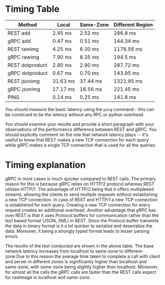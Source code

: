 # Timing Table


|  Method 	        |   Local  | Same-Zone | Different Region |
|-------------------|--------  |-----------|------------------|	 	
|   REST add	    |  2.45 ms |   2.52 ms 	     |     286.8 ms            |
|   gRPC add	    |  0.47 ms |   0.51 ms 	     |     144.34 ms            |
|   REST rawimg	    |  4.25 ms |   6.30 ms 	     |    1178.56 ms	            |
|   gRPC rawimg	    |  7.90 ms |   8.35 ms 	     |     194.5 ms            | 
|   REST dotproduct	|  2.80 ms |   2.90 ms 	     |     287.72 ms            |
|   gRPC dotproduct	|  0.67 ms |   0.70 ms 	     |     143.95 ms	            |
|   REST jsonimg	| 31.63 ms |  37.44 ms    |    1321.95 ms    |
|   gRPC jsonimg	| 17.17 ms |  16.56 ms 	     |     221.45 ms    |
|   PING            |  0.14 ms |   0.25 ms  |     141.8 ms     |

You should measure the basic latency  using the `ping` command - this can be construed to be the latency without any RPC or python overhead.

You should examine your results and provide a short paragraph with your observations of the performance difference between REST and gRPC. You should explicitly comment on the role that network latency plays -- it's useful to know that REST makes a new TCP connection for each query while gRPC makes a single TCP connection that is used for all the queries.


# Timing explanation 

gRPC in most cases is much quicker compared to REST calls. The primary reason for this is because gRPC relies on HTTP/2 protocol whereas REST utilizes HTTP/1. The advantage of HTTP/2 being that it offers multiplexed streams, allowing the clients to send multiple requests without establishing a new TCP connection. In case of REST and HTTP/1 a new TCP connection is established for each query. Creating a new TCP connection for every request creates an additional overhead. Another advantage that gRPC has over REST is that it uses Protocol buffers for communication rather than the text based format (JSON, XML) in REST. Since the Protocol buffer transmits the data in binary format is it a lot quicker to serialize and deserialize the data. Moreover, it being a strongly typed format leads to lesser parsing errors. 

The results of the test conducted are shown in the above table. The base network latency increases from localhost to same-zone to different-zone.Due to this reason the average time taken to complete a call with client and server in different zones is significantly higher than localhost and same-zone, with same-zone being slightly higher than localhost. Moreover, for almost all the calls the gRPC calls are faster than the REST calls expect for rawImage in localhost and same-zone. 